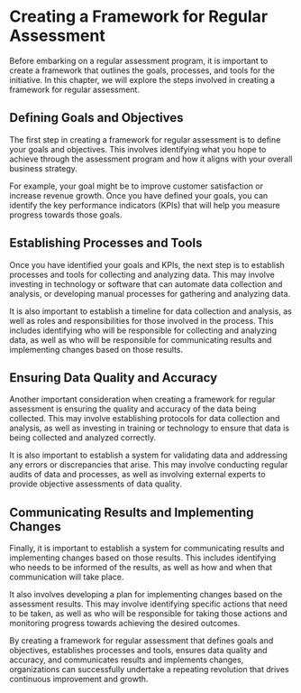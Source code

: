 Creating a Framework for Regular Assessment
==============================================================================================

Before embarking on a regular assessment program, it is important to create a framework that outlines the goals, processes, and tools for the initiative. In this chapter, we will explore the steps involved in creating a framework for regular assessment.

Defining Goals and Objectives
-----------------------------

The first step in creating a framework for regular assessment is to define your goals and objectives. This involves identifying what you hope to achieve through the assessment program and how it aligns with your overall business strategy.

For example, your goal might be to improve customer satisfaction or increase revenue growth. Once you have defined your goals, you can identify the key performance indicators (KPIs) that will help you measure progress towards those goals.

Establishing Processes and Tools
--------------------------------

Once you have identified your goals and KPIs, the next step is to establish processes and tools for collecting and analyzing data. This may involve investing in technology or software that can automate data collection and analysis, or developing manual processes for gathering and analyzing data.

It is also important to establish a timeline for data collection and analysis, as well as roles and responsibilities for those involved in the process. This includes identifying who will be responsible for collecting and analyzing data, as well as who will be responsible for communicating results and implementing changes based on those results.

Ensuring Data Quality and Accuracy
----------------------------------

Another important consideration when creating a framework for regular assessment is ensuring the quality and accuracy of the data being collected. This may involve establishing protocols for data collection and analysis, as well as investing in training or technology to ensure that data is being collected and analyzed correctly.

It is also important to establish a system for validating data and addressing any errors or discrepancies that arise. This may involve conducting regular audits of data and processes, as well as involving external experts to provide objective assessments of data quality.

Communicating Results and Implementing Changes
----------------------------------------------

Finally, it is important to establish a system for communicating results and implementing changes based on those results. This includes identifying who needs to be informed of the results, as well as how and when that communication will take place.

It also involves developing a plan for implementing changes based on the assessment results. This may involve identifying specific actions that need to be taken, as well as who will be responsible for taking those actions and monitoring progress towards achieving the desired outcomes.

By creating a framework for regular assessment that defines goals and objectives, establishes processes and tools, ensures data quality and accuracy, and communicates results and implements changes, organizations can successfully undertake a repeating revolution that drives continuous improvement and growth.
